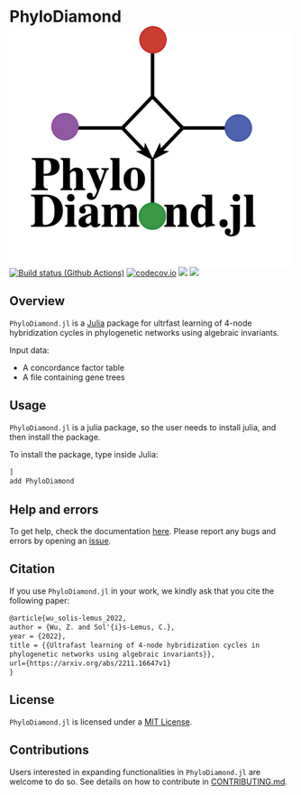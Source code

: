 # PhyloDiamond<picture> <img alt="phylodiamond logo" src="docs/src/logo_unrooted_trans.png" align=right></picture>

[![Build status (Github Actions)](https://github.com/solislemuslab/PhyloDiamond.jl/workflows/CI/badge.svg)](https://github.com/solislemuslab/PhyloDiamond.jl/actions)
[![codecov.io](http://codecov.io/github/zwu363/PhyloDiamond.jl/coverage.svg?branch=main)](http://codecov.io/github/solislemuslab/PhyloDiamond.jl?branch=main)
[![](https://img.shields.io/badge/docs-stable-blue.svg)](https://zwu363.github.io/PhyloDiamond.jl/stable)
[![](https://img.shields.io/badge/docs-dev-blue.svg)](https://zwu363.github.io/PhyloDiamond.jl/dev)

## Overview

`PhyloDiamond.jl` is a [Julia](http://julialang.org/) package for ultrfast learning of 4-node hybridization cycles in phylogenetic networks using algebraic invariants.

Input data:
- A concordance factor table
- A file containing gene trees

## Usage

`PhyloDiamond.jl` is a julia package, so the user needs to install julia, and then install the package.

To install the package, type inside Julia:
```julia
]
add PhyloDiamond
```

## Help and errors

To get help, check the documentation [here](https://solislemuslab.github.io/PhyloDiamond.jl/dev). Please report any bugs and errors by opening an
[issue](https://github.com/solislemuslab/PhyloDiamond.jl/issues/new).

## Citation

If you use `PhyloDiamond.jl` in your work, we kindly ask that you cite the following paper: 
```
@article{wu_solis-lemus_2022,
author = {Wu, Z. and Sol'{i}s-Lemus, C.},
year = {2022},
title = {{Ultrafast learning of 4-node hybridization cycles in phylogenetic networks using algebraic invariants}},
url={https://arxiv.org/abs/2211.16647v1}
}
```

## License

`PhyloDiamond.jl` is licensed under a
[MIT License](https://github.com/solislemuslab/PhyloDiamond.jl/blob/master/LICENSE).


## Contributions

Users interested in expanding functionalities in `PhyloDiamond.jl` are welcome to do so. See details on how to contribute in [CONTRIBUTING.md](https://github.com/solislemuslab/PhyloDiamond.jl/blob/master/CONTRIBUTING.md).

                        
